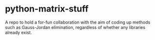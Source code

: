# python-matrix-stuff

A repo to hold a for-fun collaboration with the aim of coding up methods such as Gauss-Jordan elimination, regardless of whether any libraries already exist.

